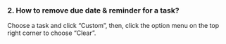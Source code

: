 ### 2. How to remove due date & reminder for a task?
Choose a task and click “Custom”, then, click the option menu on the top right corner to choose “Clear”.
